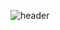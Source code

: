 ![header](https://capsule-render.vercel.app/api?type=Waving&text=Hello!%20I'm%20Yeseul&color=gradient)
